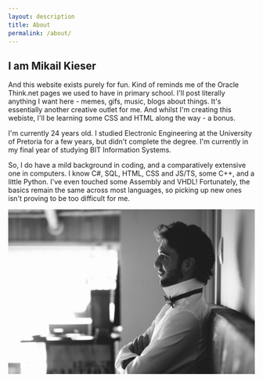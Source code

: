 ```yaml
---
layout: description
title: About
permalink: /about/
---
```


## I am Mikail Kieser

And this website exists purely for fun. Kind of reminds me of the Oracle Think.net pages we used to have in primary school.
I'll post literally anything I want here - memes, gifs, music, blogs about things. It's essentially another creative outlet for me.
And whilst I'm creating this webiste, I'll be learning some CSS and HTML along the way - a bonus.

I'm currently 24 years old. I studied Electronic Engineering at the University of Pretoria for a few years, but didn't complete the degree. I'm currently in my final year of studying BIT Information Systems.

So, I do have a mild background in coding, and a comparatively extensive one in computers. I know C#, SQL, HTML, CSS and JS/TS, some C++, and a little Python. I've even touched some Assembly and VHDL! Fortunately, the basics remain the same across most languages, so picking up new ones isn't proving to be too difficult for me.

<img src="/assets/images/i-am-mikail-kieser.jpg"  id="me"/>